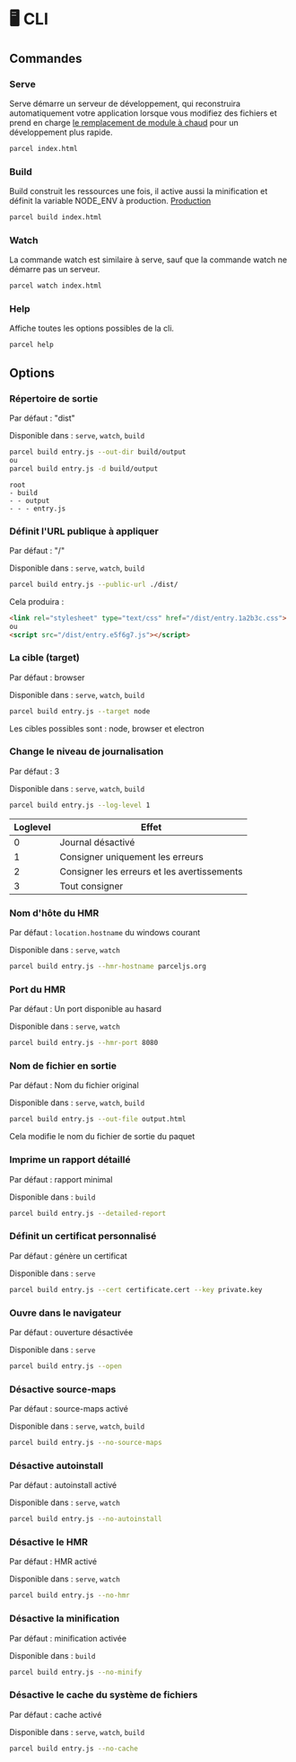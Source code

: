 # 🖥 CLI

## Commandes

### Serve

Serve démarre un serveur de développement, qui reconstruira automatiquement votre application lorsque vous modifiez des fichiers et prend en charge [le remplacement de module à chaud](hmr.html) pour un développement plus rapide.

```bash
parcel index.html
```

### Build

Build construit les ressources une fois, il active aussi la minification et définit la variable NODE_ENV à production. [Production](production.html)

```bash
parcel build index.html
```

### Watch

La commande watch est similaire à serve, sauf que la commande watch ne démarre pas un serveur.

```bash
parcel watch index.html
```

### Help

Affiche toutes les options possibles de la cli.

```bash
parcel help
```

## Options

### Répertoire de sortie

Par défaut : "dist"

Disponible dans : `serve`, `watch`, `build`

```bash
parcel build entry.js --out-dir build/output
ou
parcel build entry.js -d build/output
```

```base
root
- build
- - output
- - - entry.js
```

### Définit l'URL publique à appliquer

Par défaut : "/"

Disponible dans : `serve`, `watch`, `build`

```bash
parcel build entry.js --public-url ./dist/
```

Cela produira :

```html
<link rel="stylesheet" type="text/css" href="/dist/entry.1a2b3c.css">
ou
<script src="/dist/entry.e5f6g7.js"></script>
```

### La cible (target)

Par défaut : browser

Disponible dans : `serve`, `watch`, `build`

```bash
parcel build entry.js --target node
```

Les cibles possibles sont : node, browser et electron

### Change le niveau de journalisation

Par défaut : 3

Disponible dans : `serve`, `watch`, `build`

```bash
parcel build entry.js --log-level 1
```

| Loglevel | Effet                                       |
|---       |---                                          |
| 0        | Journal désactivé                           |
| 1        | Consigner uniquement les erreurs            |
| 2        | Consigner les erreurs et les avertissements |
| 3        | Tout consigner                              |

### Nom d'hôte du HMR

Par défaut : `location.hostname` du windows courant

Disponible dans : `serve`, `watch`

```bash
parcel build entry.js --hmr-hostname parceljs.org
```

### Port du HMR

Par défaut : Un port disponible au hasard

Disponible dans : `serve`, `watch`

```bash
parcel build entry.js --hmr-port 8080
```

### Nom de fichier en sortie

Par défaut : Nom du fichier original

Disponible dans : `serve`, `watch`, `build`

```bash
parcel build entry.js --out-file output.html
```

Cela modifie le nom du fichier de sortie du paquet

### Imprime un rapport détaillé

Par défaut : rapport minimal

Disponible dans : `build`

```bash
parcel build entry.js --detailed-report
```

### Définit un certificat personnalisé

Par défaut : génère un certificat

Disponible dans : `serve`

```bash
parcel build entry.js --cert certificate.cert --key private.key
```

### Ouvre dans le navigateur

Par défaut : ouverture désactivée

Disponible dans : `serve`

```bash
parcel build entry.js --open
```

### Désactive source-maps

Par défaut : source-maps activé

Disponible dans : `serve`, `watch`, `build`

```bash
parcel build entry.js --no-source-maps
```

### Désactive autoinstall

Par défaut : autoinstall activé

Disponible dans : `serve`, `watch`

```bash
parcel build entry.js --no-autoinstall
```

### Désactive le HMR

Par défaut : HMR activé

Disponible dans : `serve`, `watch`

```bash
parcel build entry.js --no-hmr
```

### Désactive la minification

Par défaut : minification activée

Disponible dans : `build`

```bash
parcel build entry.js --no-minify
```

### Désactive le cache du système de fichiers

Par défaut : cache activé

Disponible dans : `serve`, `watch`, `build`

```bash
parcel build entry.js --no-cache
```